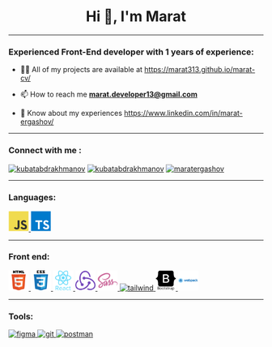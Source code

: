 <h1 align="center">
  Hi 👋, I'm Marat
</h1>


---

### Experienced Front-End developer with 1 years of experience:

<ul dir="auto">
  <li>
<p dir="auto">👨‍💻 All of my projects are available at <a href="https://marat313.github.io/marat-cv/" rel="nofollow">https://marat313.github.io/marat-cv/</a></p>
  </li>
<li>
<p dir="auto">📫 How to reach me <strong><a href="mailto:marat.developer13@gmail.com">marat.developer13@gmail.com</a></strong></p>
</li>
<li>
<p dir="auto">📄 Know about my experiences <a href="https://www.linkedin.com/in/marat-ergashov-326908270/" rel="nofollow">https://www.linkedin.com/in/marat-ergashov/</a></p>
</li>
</ul>

  ---

### Connect with me :

<p align="left" dir="auto">
  <a href="https://t.me/KubatAbdrakhmanov" rel="nofollow"><img align="center" src="https://camo.githubusercontent.com/9419ab6df696e541d3e5acaeb97e656b14d8e295e0276b67d8442e3ce5a1eed7/68747470733a2f2f667265656c6f676f706e672e636f6d2f696d616765732f616c6c5f696d672f3136383330343439393674656c656772616d2d6c6f676f2d706e672e706e67" alt="kubatabdrakhmanov" height="32" width="32" data-canonical-src="https://freelogopng.com/images/all_img/1683044996telegram-logo-png.png" style="max-width: 100%;"></a>   <a href="https://linkedin.com/in/kubatabdrakhmanov" rel="nofollow"><img align="center" src="https://raw.githubusercontent.com/rahuldkjain/github-profile-readme-generator/master/src/images/icons/Social/linked-in-alt.svg" alt="kubatabdrakhmanov" height="30" width="40" style="max-width: 100%;"></a> <a href="https://www.linkedin.com/in/marat-ergashov-326908270/" rel="nofollow"><img align="center" src="https://raw.githubusercontent.com/rahuldkjain/github-profile-readme-generator/master/src/images/icons/Social/leet-code.svg" alt="maratergashov" height="30" width="40" style="max-width: 100%;"></a>
</p>

---

### Languages: 
<p align="left" dir="auto">
  <a href="https://developer.mozilla.org/en-US/docs/Web/JavaScript" rel="nofollow"> <img src="https://raw.githubusercontent.com/devicons/devicon/master/icons/javascript/javascript-original.svg" alt="javascript" width="40" height="40" style="max-width: 100%;"> </a>
    <a href="https://www.typescriptlang.org/" rel="nofollow"> <img src="https://raw.githubusercontent.com/devicons/devicon/master/icons/typescript/typescript-original.svg" alt="typescript" width="40" height="40" style="max-width: 100%;"> </a>
</p>

---

### Front end:

<p align="left" dir="auto">
  <a href="https://www.w3.org/html/" rel="nofollow"> <img src="https://raw.githubusercontent.com/devicons/devicon/master/icons/html5/html5-original-wordmark.svg" alt="html5" width="40" height="40" style="max-width: 100%;"> </a>
  <a href="https://www.w3schools.com/css/" rel="nofollow"> <img src="https://raw.githubusercontent.com/devicons/devicon/master/icons/css3/css3-original-wordmark.svg" alt="css3" width="40" height="40" style="max-width: 100%;"> </a> 
  <a href="https://reactjs.org/" rel="nofollow"> <img src="https://raw.githubusercontent.com/devicons/devicon/master/icons/react/react-original-wordmark.svg" alt="react" width="40" height="40" style="max-width: 100%;"> </a>
  <a href="https://redux.js.org" rel="nofollow"> <img src="https://raw.githubusercontent.com/devicons/devicon/master/icons/redux/redux-original.svg" alt="redux" width="40" height="40" style="max-width: 100%;"> </a>  
  <a href="https://sass-lang.com" rel="nofollow"> <img src="https://raw.githubusercontent.com/devicons/devicon/master/icons/sass/sass-original.svg" alt="sass" width="40" height="40" style="max-width: 100%;"> </a>
  <a href="https://tailwindcss.com/" rel="nofollow"> <img src="https://camo.githubusercontent.com/5734d0669fe22ce04a1cb989a156cd32c379875f6bca56d5210c9432824856d9/68747470733a2f2f7777772e766563746f726c6f676f2e7a6f6e652f6c6f676f732f7461696c77696e646373732f7461696c77696e646373732d69636f6e2e737667" alt="tailwind" width="40" height="40" data-canonical-src="https://www.vectorlogo.zone/logos/tailwindcss/tailwindcss-icon.svg" style="max-width: 100%;"> </a> 
  <a href="https://getbootstrap.com" rel="nofollow"> <img src="https://raw.githubusercontent.com/devicons/devicon/master/icons/bootstrap/bootstrap-plain-wordmark.svg" alt="bootstrap" width="40" height="40" style="max-width: 100%;"> </a>
    <a href="https://webpack.js.org" rel="nofollow"> <img src="https://raw.githubusercontent.com/devicons/devicon/d00d0969292a6569d45b06d3f350f463a0107b0d/icons/webpack/webpack-original-wordmark.svg" alt="webpack" width="40" height="40" style="max-width: 100%;"> </a> 
</p>

---

### Tools: 
<p align="left" dir="auto">  
  <a href="https://www.figma.com/" rel="nofollow"> <img src="https://camo.githubusercontent.com/ed93c2b000a76ceaad1503e7eb9356591b885227e82a36a005b9d3498b303ba5/68747470733a2f2f7777772e766563746f726c6f676f2e7a6f6e652f6c6f676f732f6669676d612f6669676d612d69636f6e2e737667" alt="figma" width="40" height="40" data-canonical-src="https://www.vectorlogo.zone/logos/figma/figma-icon.svg" style="max-width: 100%;"> </a> 
  <a href="https://git-scm.com/" rel="nofollow"> <img src="https://camo.githubusercontent.com/fbfcb9e3dc648adc93bef37c718db16c52f617ad055a26de6dc3c21865c3321d/68747470733a2f2f7777772e766563746f726c6f676f2e7a6f6e652f6c6f676f732f6769742d73636d2f6769742d73636d2d69636f6e2e737667" alt="git" width="40" height="40" data-canonical-src="https://www.vectorlogo.zone/logos/git-scm/git-scm-icon.svg" style="max-width: 100%;"> </a> 
  <a href="https://postman.com" rel="nofollow"> <img src="https://camo.githubusercontent.com/93b32389bf746009ca2370de7fe06c3b5146f4c99d99df65994f9ced0ba41685/68747470733a2f2f7777772e766563746f726c6f676f2e7a6f6e652f6c6f676f732f676574706f73746d616e2f676574706f73746d616e2d69636f6e2e737667" alt="postman" width="40" height="40" data-canonical-src="https://www.vectorlogo.zone/logos/getpostman/getpostman-icon.svg" style="max-width: 100%;"> </a>   
  </p>
